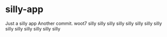 # silly-app
Just a silly app
Another commit.
woot7
silly
silly
silly
silly
silly
silly
silly
silly
silly
silly
silly
silly
silly
silly
